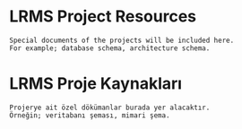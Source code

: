 # LRMS Project Resources

    Special documents of the projects will be included here.
    For example; database schema, architecture schema.

# LRMS Proje Kaynakları  

    Projerye ait özel dökümanlar burada yer alacaktır.
    Örneğin; veritabanı şeması, mimari şema.
